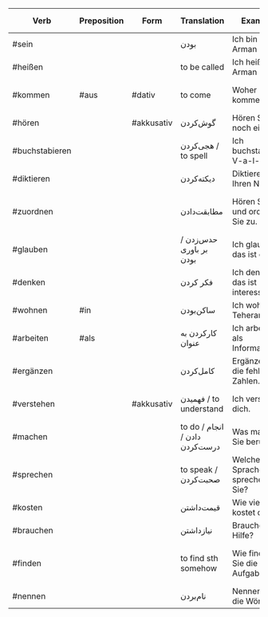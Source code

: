 
| Verb           | Preposition | Form       | Translation                    | Example                            | Example Translation                | Tags         |
| -------------- | ----------- | ---------- | ------------------------------ | ---------------------------------- | ---------------------------------- | ------------ |
| #sein          |             |            | بودن                           | Ich bin Arman                      | I'm Arman                          | #معرفی       |
| #heißen        |             |            | to be called                   | Ich heiße Arman                    | I'm called Arman.                  | #معرفی       |
| #kommen        | #aus        | #dativ     | to come                        | Woher kommen Sie?                  | Where do you come from?            | #معرفی       |
| #hören         |             | #akkusativ | گوش‌کردن                       | Hören Sie noch einmal.             | یک بار دیگه گوش کنید.              |              |
| #buchstabieren |             |            | هجی‌کردن / to spell            | Ich buchstabiere: V-a-l-...        | من هجی میکنم                       | #معرفی       |
| #diktieren     |             |            | دیکته‌کردن                     | Diktieren Sie Ihren Namen.         | اسامی‌تون رو بنویسید.              | #نوشتن       |
| #zuordnen      |             |            | مطابقت‌دادن                    | Hören Sie und ordnen Sie zu.       | گوش کنید و (موارد را) مطابقت دهید. | #جداشدنی     |
| #glauben       |             |            | حدس‌زدن / بر باوری بودن        | Ich glaube, das ist ein P.         | من حدس میزنم اون یک پی هست.        | #اظهارنظر    |
| #denken        |             |            | فکر کردن                       | Ich denke, das ist interessant.    | من فکر میکنم اون جذابه.            | #اظهارنظر    |
| #wohnen        | #in         |            | ساکن‌بودن                      | Ich wohne in Teheran.              | من ساکن تهران هستم.                | #سکونت #مکان |
| #arbeiten      | #als        |            | کارکردن به عنوان               | Ich arbeite als Informatiker.      | I work as a computer scientist.    | #شغل #کار    |
| #ergänzen      |             |            | کامل‌کردن                      | Ergänzen Sie die fehlenden Zahlen. | Fill in the missing numbers.       |              |
| #verstehen     |             | #akkusativ | فهمیدن / to understand         | Ich verstehe dich.                 | I understand you.                  |              |
| #machen        |             |            | to do / انجام دادن / درست‌کردن | Was machen Sie beruflich?          | What's your job?                   |              |
| #sprechen      |             |            | to speak / صحبت‌کردن           | Welche Sprachen sprechen Sie?      | Which languages do you speak?      | #معرفی #زبان |
| #kosten        |             |            | قیمت‌داشتن                     | Wie viel kostet das?               | اون قیمتش چقدره؟                   | #خرید #پول   |
| #brauchen      |             |            | نیازداشتن                      | Brauchen Sie Hilfe?                | کمک نیاز دارید؟                    |              |
| #finden        |             |            | to find sth somehow            | Wie finden Sie die Aufgabe?        | How do you find the exercise?      | #اظهارنظر    |
| #nennen        |             |            | نام‌بردن                       | Nennen Sie die Wörter.             | کلمه‌ها رو نام ببرید.              |              |
